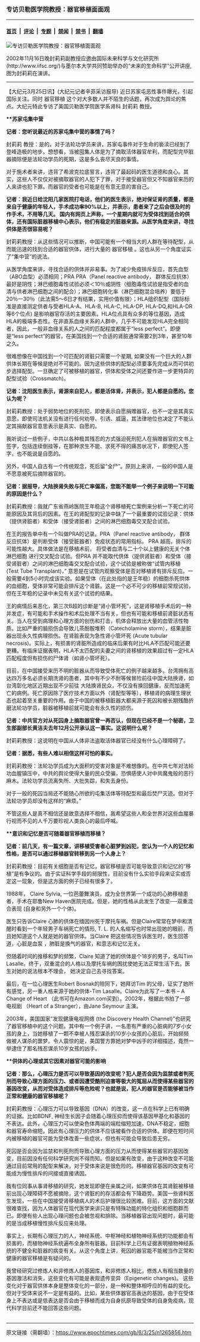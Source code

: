 ### 专访贝勒医学院教授：器官移植面面观

---

#### [首页](../../../..?n1265856) &nbsp;|&nbsp; [评论](../../../../../epoch-comment?n1265856) &nbsp;|&nbsp; [专题](../../../../../epoch-special?n1265856) &nbsp;|&nbsp; [禁闻](../../../../../epoch-news?n1265856) &nbsp;|&nbsp; [禁书](../../../../../books?n1265856) &nbsp;|&nbsp; [翻墙](https://github.com/gfw-breaker/nogfw/blob/master/README.md?n1265856)


<div><img alt="专访贝勒医学院教授：器官移植面面观" class="attachment-djy_600_400 size-djy_600_400 wp-post-image" src="https://i.epochtimes.com/assets/uploads/2006/03/60324233608308-600x400.jpg"/>
<div class="caption">
 <p>
  2002年11月16日晚封莉莉副教授应邀由国际未来科学与文化研究所(http://www.iifsc.org/)与墨尔本大学共同赞助举办的“未来的生命科学”公开讲座,图为封莉莉在演讲。
 </p>
</div></div><hr/><div class="post_content" id="artbody" itemprop="articleBody">
 <!-- article content begin -->
 <p>
  【大纪元3月25日讯】(大纪元记者辛菲采访报导) 近日苏家屯恶性事件曝光，引起国际关注。同时
  <ok href="https://www.epochtimes.com/gb/tag/%E5%99%A8%E5%AE%98%E7%A7%BB%E6%A4%8D.html">
   器官移植
  </ok>
  这个对大多数人并不陌生的话题，再次成为舆论的焦点。大纪元特此专访了美国贝勒医学院医学系肾科
  <ok href="https://www.epochtimes.com/gb/tag/%E5%B0%81%E8%8E%89%E8%8E%89.html">
   封莉莉
  </ok>
  教授。
 </p>
 <p>
  <b>
   **苏家屯集中营
  </b>
 </p>
 <p>
  <b>
   记者：您听说最近的苏家屯集中营的事情了吗？
  </b>
 </p>
 <p>
  <ok href="https://www.epochtimes.com/gb/tag/%E5%B0%81%E8%8E%89%E8%8E%89.html">
   封莉莉
  </ok>
  教授：是的。对于法轮功学员来讲，苏家屯事件对于生命的亵渎已经到了登峰造极的地步。想想看，当被囤集人体是为了摘取活体器官牟利，而配型完毕脏器摘除便是法轮功学员的死期，这是多么丧尽天良的事情。
 </p>
 <p>
  对于施术者来讲，违背了希波克拉底誓言，违背了最起码的医生道德和良心。其实，这些人不仅仅对被摘取器官的人犯下了罪，对于接受器官但又不知器官来历的人来讲也犯下罪。而器官的受者也可能是在有意无意的害自己。
 </p>
 <p>
  <b>
   记者：我近日给沈阳几家医院打电话，他们的医生表示，绝对保证肾的质量，都是来自于健康的年轻人，手术成功率90%以上，并表示，患者来了之后会很及时的作手术，不用等几天。 国内有网页上声称，一个星期内就可为受体找到适合的供体，还有国际脏器移植中心表示，他们有稳定的脏器来源。从医学角度来讲，寻找供体是否很容易呢？
  </b>
 </p>
 <p>
  封莉莉教授：从这些情况可以推断，中国可能有一个相当大的人群在等待配型，从而能迅速的找到合适的器官供体，进行大量的
  <ok href="https://www.epochtimes.com/gb/tag/%E5%99%A8%E5%AE%98%E7%A7%BB%E6%A4%8D.html">
   器官移植
  </ok>
  。这也从另一个角度证实了“集中营”的说法。
 </p>
 <p>
  从医学角度来讲，寻找合适的供体并非易事。为了减少免疫排斥反应，首先血型（ABO血型）必须相同；PRA PRA（Panel reactive antibody， 群体反应抗体）最好是阴性；淋巴细胞毒性试验必须＜10％或阴性（细胞毒性试验是指受者的血清与供者淋巴细胞之间的配合）；淋巴细胞转化率（淋巴细胞混合培养）要低于20％一30％（此法需5～6日才有结果，实用价值有限）；HLA组织配型（国际标准是直接测定供者与受者HLA-A、HLA-B, HLA-C, HLA-DP, HLA-DQ,和HLA-DR 等6个位点) 是影响器官存活的主要因素。HLA位点具有众多的等位基因，造成HLA的极端多态性。在非直系血缘关系的人群中，几乎不可能发现HLA完全相同者，因此，一般非血缘关系的人之间的匹配程度都属于“less perfect”。即便是“less perfect”的器官，在美国找到一个合适的肾脏通常需要2到3年，甚至10年之久。
 </p>
 <p>
  很难想像在中国找到一个可匹配的肾脏只需要一个星期, 如果没有一个巨大的人群供体长期在等候是绝对不可能的。因为这些供体的配型必须要事先完成从而可供初步选择配型。一旦确定了可被移植的器官，供体和受体之间还要作进一步更特异的配型试验（Crossmatch)。
 </p>
 <p>
  <b>
   记者：沈阳医生表示，肾源来自犯人，都是活体肾，并表示，犯人都是自愿的。您认为呢？
  </b>
 </p>
 <p>
  封莉莉教授：处于弱势地位的死刑犯，即使表示自愿捐赠器官，也不一定是其真实意愿，即使司法机关没有进行任何劝导、引诱、威逼，其法律地位也决定了不能认定其捐献器官意思表示是真实、自愿的。
 </p>
 <p>
  我听说过一些例子，中共以各种极其残忍的方式强迫死刑犯人在捐赠器官的文书上签字，包括连续倒挂等，在那种求生不能、求死不得的痛苦状况下，即使犯人签字，也不能说是自愿的。
 </p>
 <p>
  另外，中国人自古有一个传统观念，死后留“全尸”。原则上来讲，一般的中国人是不愿意被死后摘除器官的。
 </p>
 <p>
  <b>
   记者：据报导，大陆换肾失败与死亡率偏高，您能不能举一个例子来说明一下可能的原因是什么？
  </b>
 </p>
 <p>
  封莉莉教授：我就广东省燕岭医院王年稳这个肾移植死亡案例来分析一下死亡的可能原因及其背后的因素。在王的肾配型的记录中缺了一个最重要的试验记录：供体（提供肾脏者）和受体（接受肾脏者）之间的淋巴细胞毒交叉配合试验。
 </p>
 <p>
  在王的报告单中有一个叫做PRA的记录。PRA（Panel reactive antibody， 群体反应抗体）是判断受体（接受脏器者）免疫状态的常用指标。 PRA 越高，排斥的可能性越大。具体做法是在移植术前， 将受者血清与二十个以上健康的无关个体淋巴细胞 进行交叉配合试验。但PRA 并不能取代供体（提供肾脏者）和受体（接受肾脏者）之间的淋巴细胞毒交叉配合试验，这个试验是被称做“试管内移植 (Test Tube Transplant)，” 意思是在试管内观察受体是否对移植肾有排斥反应。一般需要4到5小时完成该实验。如果受体（在此处指的是王年稳）的细胞杀死供体的血细胞，受体非常可能会排斥这个肾脏。这是一个必不可少的移植前常规试验，但在王年稳的记录中未见有关这个试验的结果。
 </p>
 <p>
  王的病情后来恶化，第三次B超的诊断是“肾小管坏死”，这是肾移植手术后的一种并发症，有可能和手术操作和术后处理不当有关，但也有可能和移植前肾脏状态有关。当人在受到病理和心理方面的创伤和打击，机体会释放出大量的血管活性物质。比如严重的脑损伤会导致儿茶酚胺堆积（Catecholamine storm），结果是脏器出现永久性病理损伤。在肾脏表现为急性肾小管坏死 (Acute tubular necrosis)。实际上，有损害的肾脏所造成的临床后果有时比HLA不匹配可能还要更糟。有临床证据表明，HLA不太匹配的夫妻之间的肾移植的效果超过有一定HLA匹配程度但有损伤的尸体肾（如肾小管坏死）。
 </p>
 <p>
  目前，在中国接受来历不明的脏器从而导致受体死亡的例子越来越多。台湾拥有高达四万多名必须长期洗肾的患者，其中有不少不耐等候冒险前往中国大陆换肾，如台湾彰化地区近期出现不少前往 大陆换肾民众，不仅没有换回健康，反而加速死亡的病例。死亡原因除了医疗技术方面以外（肾配型等等），移植肾的病理生理状态也起着至关重要的作用。由于中国的被移植脏器大都来源于死囚和被长期残酷折磨法轮功学员，脏器被移植前就可能会有永久性的损伤。
 </p>
 <p>
  <b>
   记者：中共官方对从死囚身上摘取器官曾一再否认，但现在已经不是一个秘密，卫生部副部长黄洁夫去年12月公开承认这一事实。这说明什么呢？
  </b>
 </p>
 <p>
  封莉莉教授：这说明在中国从人体非法盗取活体器官已经没有什么心理障碍了。
 </p>
 <p>
  <b>
   记者：据悉，有些人难以相信这样可怕的事实。
  </b>
 </p>
 <p>
  封莉莉教授：法轮功学员成为大面积的受害对象是不难想像的。在中共七年对法轮功血腥镇压中，中共的舆论使得大量的民众受骗，恐惧感使人对中共魔鬼般的恶行麻木。法轮功学员流离失所、大批失踪，和失去身份。
 </p>
 <p>
  对于一般的死囚当局还不能随心所欲的屯集活体等待配型和最后焚尸灭迹。但对于法轮功学员却没有这样的“麻烦。”
 </p>
 <p>
  不管这些人是真不相信还是故意选择不相信，我希望这些人和全世界对这些血腥暴行视而不见的人千万要珍视人类良心的最后呼喊。
 </p>
 <p>
  <b>
   **意识和记忆是否可随着器官移植而移植？
  </b>
 </p>
 <p>
  <b>
   记者：前几天，有一篇文章，讲移植受害者心脏梦到凶犯，您认为一个人的记忆和性格，是否可以通过移植器官转移到另一个人身上？
  </b>
 </p>
 <p>
  封莉莉教授：目前有关细胞是否有记忆，器官移植是否可能导致意识和记忆的“移植”是有争议的。由于实证科学手段的局限性，目前没有什么实验手段来证实或否定这一现象，但是这方面的例子已经有很多了。
 </p>
 <p>
  1988年， Claire Sylvia, 一位芭蕾舞演员，成为全世界第一个成功的心肺移植患者，手术在耶鲁New Haven医院完成。但是，她的性格从此发生了改变──双重混合表现 (自身和另外一个个体)。
 </p>
 <p>
  医生只告诉Claire 心肺的供体在缅因州死于摩托车祸。但是Claire常常在梦中和清醒时看到一个年轻男子车祸死亡的情形, T. L. 的人名缩写也时常出现她的眼前，而且她知道这个人就是她的器官供体。当Claire 把这些情况告诉医生时，医生回答道，心脏是血泵 ，肺脏是换气的器官，和意志和记忆无关。
 </p>
 <p>
  但随着时间的推移和梦的频繁，Claire 知道了她的供体是个18岁的男子，名叫Tim Lasalle。终于，双重混合的人格以及摩托车祸的困扰使她无法正常生活下去。医生对她的说法根本不理会， 她决定自己去寻找答案。
 </p>
 <p>
  最后，在一位心理医生Robert Bosnak的陪同下，她拜访Tim 的父母，证实了她所有感觉，另一重人格来源于她的供体-Tim Lasalle。Claire为此写了一本书 – A Change of Heart （此书可在Amazon.com买到）。2002年，根据此书拍了一部电视剧 （Heart of a Stranger），由Jane Seymour 主演。
 </p>
 <p>
  2003年，美国国家“发现健康电视网络 (the Discovery Health Channel)”也研究了器官移植中的这个问题。其中有一个例子讲，一名患有严重的心脏病的7岁小女孩的身上，当她移植了一颗不幸被人残忍谋杀的10岁小女孩的心脏后，开始频频做被人谋杀的噩梦。令人震惊的是，美国警方靠她对梦中凶手的详细描述，竟然一举逮住了那名残忍谋杀10岁女孩的凶手。
 </p>
 <p>
  <b>
   **供体的心理或其它因素对器官可能的影响
  </b>
 </p>
 <p>
  <b>
   记者：那么，心理压力是否可以导致基因的改变呢？犯人是否会因为监禁或者判死刑而导致心理方面的压力、或者因遭受酷刑迫害等极大的冤屈从而使得某些器官的基因改变，从而对受体造成排斥等危险呢？也就是说，犯人的器官是否能够被当作正常和健康的器官移植呢？
  </b>
 </p>
 <p>
  封莉莉教授：心理压力可以导致基因（DNA）的改变，这一点在科学上已有明确的证据。比如BDNF, 神经生长因子会随着心理压抑而使得该基因甲基化和基因的不表达。此外，心理压力可以使染色体两端的端粒缩短加速，DNA不稳定，细胞和器官寿命缩短。因此有心理压力的供体不应该被看作合适的供体。即便在短时间内被移植的器官可能为受体改善一些症状，但也有可能会导致后患无穷。
 </p>
 <p>
  死囚是否会因为监禁和判死刑而导致心理方面的压力从而使得某些器官的基因改变，目前因没有任何科学研究尚不得而知。但是如果有改变，由于这种改变不可能通过目前常用的配型来解决，对于受体来说是很危险的。移植器官基因的改变有可能成为慢性排斥的间接或直接诱因。
 </p>
 <p>
  我有位同事从事肾移植的研究，她发现即便在亲属之间，如果供体在其肾脏被移植前出现心理障碍不愿被摘除，这个肾脏的的存活都会有下降趋势。美国一些肾科医生发现，一些在中国接受肾移植病人的术后护理很比较困难。目前，这方面的文献很难查找，因为人体器官在现代医学来讲只是有特殊功能的特化组织和细胞群而已。即便有些人出现心理问题也会被忽视和排除。当移植器官出现问题时，最可能的是当成移植慢性排斥反应来处理。
 </p>
 <p>
  事实上，长期有心理压力的人，神经系统、中枢神经和植物神经系统的功能都会有损害的，而植物神经系统遍布全身所有脏器。目前科学上已有证据表明植物神经系统的不健全和脏器的病变有关。从这个角度上讲，死囚的器官能不能被当作正常和健康的器官移植是有疑问的。
 </p>
 <p>
  我曾经研究过修炼人和非修炼人的基因库，和非修炼人相比，修炼人有相当数量的基因激活和消失，这些变化有可能是表观遗传变异（Epigenetic changes)。 这些变化对于器官供体本身是整体变化的一部分，是一种和整体相呼应的有益的变化。但对于受体来说不一定是有益的。比如，某些供体器官高表达的基因，由于在受体身上不表达或是低表达是否会由于移植而成为自身抗原导致受体的自身免疫病，现代科学目前还不能回答这些问题。
  <br/>
  <font color="#ffffff">
   (http://www.dajiyuan.com)
  </font>
 </p>
 <!-- article content end -->
 <div id="below_article_ad">
 </div>
</div>


---

原文链接（需翻墙）：https://www.epochtimes.com/gb/6/3/25/n1265856.htm